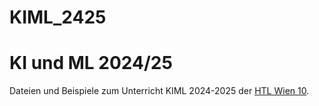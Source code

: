 # KIML_2425

# KI und ML 2024/25

Dateien und Beispiele zum Unterricht KIML 2024-2025 der [HTL Wien 10](https://www.htlwien10.at).

